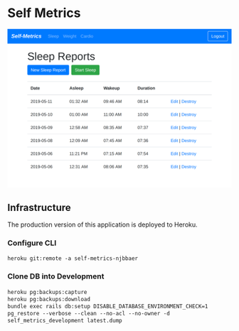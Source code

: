 # Self Metrics

![self-metrics-screenshot](/app/assets/images/self-metrics.png)

## Infrastructure
The production version of this application is deployed to Heroku.

### Configure CLI
```
heroku git:remote -a self-metrics-njbbaer
```

### Clone DB into Development
```
heroku pg:backups:capture
heroku pg:backups:download
bundle exec rails db:setup DISABLE_DATABASE_ENVIRONMENT_CHECK=1
pg_restore --verbose --clean --no-acl --no-owner -d self_metrics_development latest.dump
```